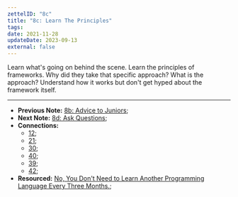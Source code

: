 ```yaml
---
zettelID: "8c"
title: "8c: Learn The Principles"
tags:
date: 2021-11-28
updateDate: 2023-09-13
external: false
---
```


Learn what's going on behind the scene. Learn the principles of frameworks. Why did they take that specific approach? What is the approach? Understand how it works but don't get hyped about the framework itself.

---

- **Previous Note:** [8b: Advice to Juniors](/notes/8b/);
- **Next Note:** [8d: Ask Questions](/notes/8d/);
- **Connections:**
  - [12](/notes/12/);
  - [21](/notes/21/);
  - [30](/notes/30/);
  - [40](/notes/40/);
  - [39](/notes/39/);
  - [42](/notes/42/);
- **Resourced:** [No, You Don't Need to Learn Another Programming Language Every Three Months.](/no-you-dont-need-to-learn-another-programming-language-every-three-months/);
